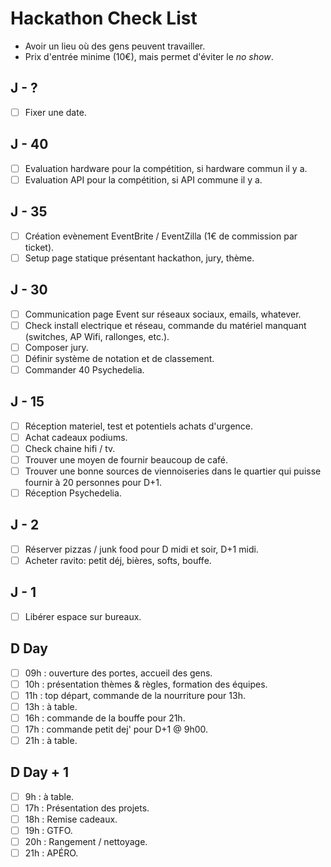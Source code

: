 Hackathon Check List
====================
* Avoir un lieu où des gens peuvent travailler.
* Prix d'entrée minime (10€), mais permet d'éviter le *no show*.

J - ?
-----
- [ ] Fixer une date.

J - 40
------
- [ ] Evaluation hardware pour la compétition, si hardware commun il y a.
- [ ] Evaluation API pour la compétition, si API commune il y a.

J - 35
------
- [ ] Création evènement EventBrite / EventZilla (1€ de commission par ticket).
- [ ] Setup page statique présentant hackathon, jury, thème.

J - 30
------
- [ ] Communication page Event sur réseaux sociaux, emails, whatever.
- [ ] Check install electrique et réseau, commande du matériel manquant
  (switches, AP Wifi, rallonges, etc.).
- [ ] Composer jury.
- [ ] Définir système de notation et de classement.
- [ ] Commander 40 Psychedelia.

J - 15
------
- [ ] Réception materiel, test et potentiels achats d'urgence.
- [ ] Achat cadeaux podiums.
- [ ] Check chaine hifi / tv.
- [ ] Trouver une moyen de fournir beaucoup de café.
- [ ] Trouver une bonne sources de viennoiseries dans le quartier qui puisse
  fournir à 20 personnes pour D+1.
- [ ] Réception Psychedelia.

J - 2
-----
- [ ] Réserver pizzas / junk food pour D midi et soir, D+1 midi.
- [ ] Acheter ravito: petit déj, bières, softs, bouffe.

J - 1
-----
- [ ] Libérer espace sur bureaux.

D Day
-----
- [ ] 09h : ouverture des portes, accueil des gens.
- [ ] 10h : présentation thèmes & règles, formation des équipes.
- [ ] 11h : top départ, commande de la nourriture pour 13h.
- [ ] 13h : à table.
- [ ] 16h : commande de la bouffe pour 21h.
- [ ] 17h : commande petit dej' pour D+1 @ 9h00.
- [ ] 21h : à table.

D Day + 1
---------
- [ ] 9h : à table.
- [ ] 17h : Présentation des projets.
- [ ] 18h : Remise cadeaux.
- [ ] 19h : GTFO.
- [ ] 20h : Rangement / nettoyage.
- [ ] 21h : APÉRO.
